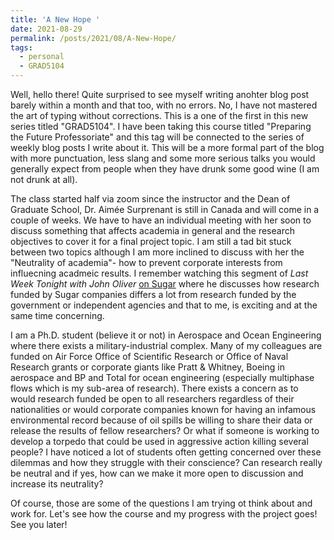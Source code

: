 ```yaml
---
title: 'A New Hope '
date: 2021-08-29
permalink: /posts/2021/08/A-New-Hope/
tags:
  - personal
  - GRAD5104
---
```


Well, hello there! Quite surprised to see myself writing anohter blog post barely within a month and that too, with no errors. No, I have not mastered the art of typing without corrections. This is a one of the first in this new series titled "GRAD5104". I have been taking this course titled "Preparing the Future Professoriate" and this tag will be connected to the series of weekly blog posts I write about it. This will be a more formal part of the blog with more punctuation, less slang and some more serious talks you would generally expect from people when they have drunk some good wine (I am not drunk at all).

The class started half via zoom since the instructor and the Dean of Graduate School, Dr. Aimée Surprenant is still in Canada and will come in a couple of weeks. We have to have an individual meeting with her soon to discuss something that affects academia in general and the research objectives to cover it for a final project topic. I am still a tad bit stuck between two topics although I am more inclined to discuss with her the "Neutrality of academia"- how to prevent corporate interests from influecning acadmeic results. 
I remember watching this segment of *Last Week Tonight with John Oliver*  [on Sugar](https://www.youtube.com/watch?v=MepXBJjsNxs&t=9s) where he discusses how research funded by Sugar companies differs a lot from research funded by the government or independent agencies and that to me, is exciting and at the same time concerning. 

I am a Ph.D. student (believe it or not) in Aerospace and Ocean Engineering where there exists a military-industrial complex. Many of my colleagues are funded on Air Force Office of Scientific Research or Office of Naval Research grants or corporate giants like Pratt & Whitney, Boeing in aerospace and BP and Total for ocean engineering (especially multiphase flows which is my sub-area of research). There exists a concern as to would research funded be open to all researchers regardless of their nationalities or would corporate companies known for having an infamous environmental record because of oil spills be willing to share their data or release the results of fellow researchers? Or what if someone is working to develop a torpedo that could be used in aggressive action  killing several people? I have noticed a lot of students often getting concerned over these dilemmas and how they struggle with their conscience? Can research really be neutral and if yes, how can we make it more open to discussion and increase its neutrality?

Of course, those are some of the questions I am trying ot think about and work for. Let's see how the course and my progress with the project goes! See you later!
